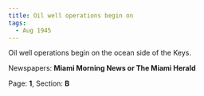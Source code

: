 ```yaml
---  
title: Oil well operations begin on  
tags:  
  - Aug 1945  
---  
```

  
Oil well operations begin on the ocean side of the Keys.  
  
Newspapers: **Miami Morning News or The Miami Herald**  
  
Page: **1**, Section: **B** 
